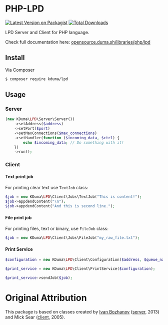 # PHP-LPD

[![Latest Version on Packagist][ico-version]][link-packagist]
[![Total Downloads][ico-downloads]][link-downloads]

LPD Server and Client for PHP language.

Check full documentation here: [opensource.duma.sh/libraries/php/lpd](https://opensource.duma.sh/libraries/php/lpd)

## Install

Via Composer

```bash
$ composer require kduma/lpd
```

## Usage

### Server
``` php
(new KDuma\LPD\Server\Server())
	->setAddress($address)
	->setPort($port)
	->setMaxConnections($max_connections)
	->setHandler(function ($incoming_data, $ctrl) {
		echo $incoming_data; // Do something with it!
	})
	->run();
```

### Client

#### Text print job

For printing clear text use `TextJob` class:
``` php
$job = new KDuma\LPD\Client\Jobs\TextJob("This is content!");
$job->appdendContent("\n");
$job->appdendContent("And this is second line.");
```

#### File print job

For printing files, text or binary, use `FileJob` class:
``` php
$job = new KDuma\LPD\Client\Jobs\FileJob("my_raw_file.txt");
```

#### Print Service

``` php
$configuration = new KDuma\LPD\Client\Configuration($address, $queue_name, $port, $timeout);

$print_service = new KDuma\LPD\Client\PrintService($configuration);

$print_service->sendJob($job);
```

# Original Attribution

This package is based on classes created by [Ivan Bozhanov](https://github.com/vakata) 
([server](https://github.com/vakata/php-lpd/blob/master/class.lpd.php), 2013) 
and Mick Sear 
([client](https://github.com/vakata/php-lpd/blob/master/example/class.lpr.php), 2005).




[ico-version]: https://img.shields.io/packagist/v/kduma/lpd.svg?style=flat-square
[ico-downloads]: https://img.shields.io/packagist/dt/kduma/lpd.svg?style=flat-square

[link-packagist]: https://packagist.org/packages/kduma/lpd
[link-downloads]: https://packagist.org/packages/kduma/lpd
